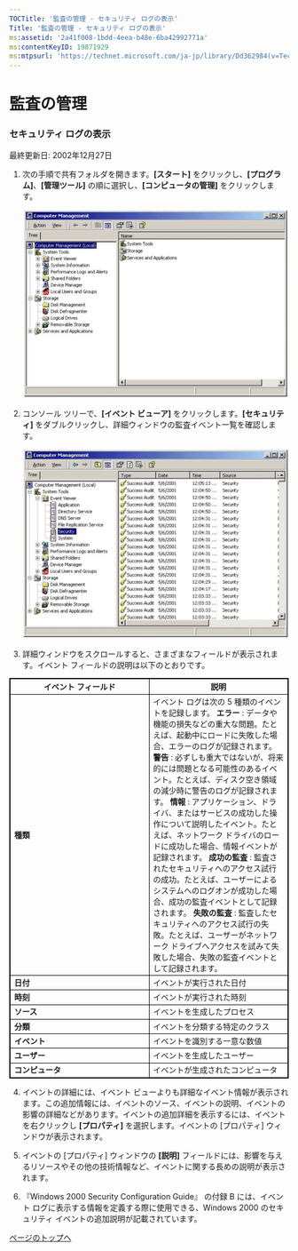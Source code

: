 ```yaml
---
TOCTitle: '監査の管理 ‐ セキュリティ ログの表示'
Title: '監査の管理 ‐ セキュリティ ログの表示'
ms:assetid: '2a41f008-1bdd-4eea-b48e-6ba42992771a'
ms:contentKeyID: 19871929
ms:mtpsurl: 'https://technet.microsoft.com/ja-jp/library/Dd362984(v=TechNet.10)'
---
```


監査の管理
==========

### セキュリティ ログの表示

最終更新日: 2002年12月27日

1.  次の手順で共有フォルダを開きます。**\[スタート\]** をクリックし、**\[プログラム\]**、**\[管理ツール\]** の順に選択し、**\[コンピュータの管理\]** をクリックします。

    ![](images/Dd362984.w2kab162(ja-jp,TechNet.10).gif)

2.  コンソール ツリーで、**\[イベント ビューア\]** をクリックします。**\[セキュリティ\]** をダブルクリックし、詳細ウィンドウの監査イベント一覧を確認します。

    ![](images/Dd362984.w2kab163(ja-jp,TechNet.10).gif)

3.  詳細ウィンドウをスクロールすると、さまざまなフィールドが表示されます。イベント フィールドの説明は以下のとおりです。

 
<table style="border:1px solid black;">
<colgroup>
<col width="50%" />
<col width="50%" />
</colgroup>
<thead>
<tr class="header">
<th style="border:1px solid black;" >イベント フィールド</th>
<th style="border:1px solid black;" >説明</th>
</tr>
</thead>
<tbody>
<tr class="odd">
<td style="border:1px solid black;"><strong>種類</strong></td>
<td style="border:1px solid black;">イベント ログは次の 5 種類のイベントを記録します。
<strong>エラー</strong> : データや機能の損失などの重大な問題。たとえば、起動中にロードに失敗した場合、エラーのログが記録されます。
<strong>警告</strong> : 必ずしも重大ではないが、将来的には問題となる可能性のあるイベント。たとえば、ディスク空き領域の減少時に警告のログが記録されます。
<strong>情報</strong> : アプリケーション、ドライバ、またはサービスの成功した操作について説明したイベント。たとえば、ネットワーク ドライバのロードに成功した場合、情報イベントが記録されます。
<strong>成功の監査</strong> : 監査されたセキュリティへのアクセス試行の成功。たとえば、ユーザーによるシステムへのログオンが成功した場合、成功の監査イベントとして記録されます。
<strong>失敗の監査</strong> : 監査したセキュリティへのアクセス試行の失敗。たとえば、ユーザーがネットワーク ドライブへアクセスを試みて失敗した場合、失敗の監査イベントとして記録されます。</td>
</tr>
<tr class="even">
<td style="border:1px solid black;"><strong>日付</strong></td>
<td style="border:1px solid black;">イベントが実行された日付</td>
</tr>
<tr class="odd">
<td style="border:1px solid black;"><strong>時刻</strong></td>
<td style="border:1px solid black;">イベントが実行された時刻</td>
</tr>
<tr class="even">
<td style="border:1px solid black;"><strong>ソース</strong></td>
<td style="border:1px solid black;">イベントを生成したプロセス</td>
</tr>
<tr class="odd">
<td style="border:1px solid black;"><strong>分類</strong></td>
<td style="border:1px solid black;">イベントを分類する特定のクラス</td>
</tr>
<tr class="even">
<td style="border:1px solid black;"><strong>イベント</strong></td>
<td style="border:1px solid black;">イベントを識別する一意な数値</td>
</tr>
<tr class="odd">
<td style="border:1px solid black;"><strong>ユーザー</strong></td>
<td style="border:1px solid black;">イベントを生成したユーザー</td>
</tr>
<tr class="even">
<td style="border:1px solid black;"><strong>コンピュータ</strong></td>
<td style="border:1px solid black;">イベントが生成されたコンピュータ</td>
</tr>
</tbody>
</table>
  
4.  イベントの詳細には、イベント ビューよりも詳細なイベント情報が表示されます。この追加情報には、イベントのソース、イベントの説明、イベントの影響の詳細などがあります。イベントの追加詳細を表示するには、イベントを右クリックし **\[プロパティ\]** を選択します。イベントの \[プロパティ\] ウィンドウが表示されます。
  
5.  イベントの \[プロパティ\] ウィンドウの **\[説明\]** フィールドには、影響を与えるリソースやその他の技術情報など、イベントに関する長めの説明が表示されます。
  
6.  『Windows 2000 Security Configuration Guide』 の付録 B には、イベント ログに表示する情報を定義する際に使用できる、Windows 2000 のセキュリティ イベントの追加説明が記載されています。
  
[](#mainsection)[ページのトップへ](#mainsection)
